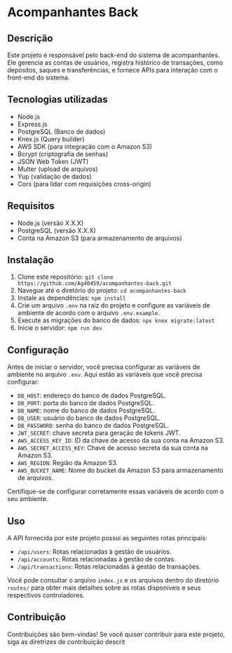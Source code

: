 # Acompanhantes Back

## Descrição

Este projeto é responsável pelo back-end do sistema de acompanhantes. Ele gerencia as contas de usuários, registra histórico de transações, como depósitos, saques e transferências, e fornece APIs para interação com o front-end do sistema.

## Tecnologias utilizadas

- Node.js
- Express.js
- PostgreSQL (Banco de dados)
- Knex.js (Query builder)
- AWS SDK (para integração com o Amazon S3)
- Bcrypt (criptografia de senhas)
- JSON Web Token (JWT)
- Multer (upload de arquivos)
- Yup (validação de dados)
- Cors (para lidar com requisições cross-origin)

## Requisitos

- Node.js (versão X.X.X)
- PostgreSQL (versão X.X.X)
- Conta na Amazon S3 (para armazenamento de arquivos)

## Instalação

1. Clone este repositório: `git clone https://github.com/Ag40459/acompanhantes-back.git`
2. Navegue até o diretório do projeto: `cd acompanhantes-back`
3. Instale as dependências: `npm install`
4. Crie um arquivo `.env` na raiz do projeto e configure as variáveis de ambiente de acordo com o arquivo `.env.example`.
5. Execute as migrações do banco de dados: `npx knex migrate:latest`
6. Inicie o servidor: `npm run dev`

## Configuração

Antes de iniciar o servidor, você precisa configurar as variáveis de ambiente no arquivo `.env`. Aqui estão as variáveis que você precisa configurar:

- `DB_HOST`: endereço do banco de dados PostgreSQL.
- `DB_PORT`: porta do banco de dados PostgreSQL.
- `DB_NAME`: nome do banco de dados PostgreSQL.
- `DB_USER`: usuário do banco de dados PostgreSQL.
- `DB_PASSWORD`: senha do banco de dados PostgreSQL.
- `JWT_SECRET`: chave secreta para geração de tokens JWT.
- `AWS_ACCESS_KEY_ID`: ID da chave de acesso da sua conta na Amazon S3.
- `AWS_SECRET_ACCESS_KEY`: Chave de acesso secreta da sua conta na Amazon S3.
- `AWS_REGION`: Região da Amazon S3.
- `AWS_BUCKET_NAME`: Nome do bucket da Amazon S3 para armazenamento de arquivos.

Certifique-se de configurar corretamente essas variáveis de acordo com o seu ambiente.

## Uso

A API fornecida por este projeto possui as seguintes rotas principais:

- `/api/users`: Rotas relacionadas à gestão de usuários.
- `/api/accounts`: Rotas relacionadas à gestão de contas.
- `/api/transactions`: Rotas relacionadas à gestão de transações.

Você pode consultar o arquivo `index.js` e os arquivos dentro do diretório `routes/` para obter mais detalhes sobre as rotas disponíveis e seus respectivos controladores.

## Contribuição

Contribuições são bem-vindas! Se você quiser contribuir para este projeto, siga as diretrizes de contribuição descrit
